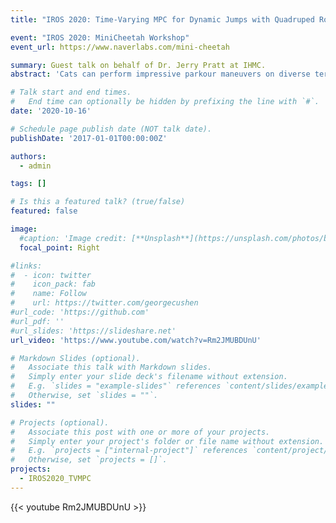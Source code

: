 ```yaml
---
title: "IROS 2020: Time-Varying MPC for Dynamic Jumps with Quadruped Robots"

event: "IROS 2020: MiniCheetah Workshop"
event_url: https://www.naverlabs.com/mini-cheetah

summary: Guest talk on behalf of Dr. Jerry Pratt at IHMC.
abstract: 'Cats can perform impressive parkour maneuvers on diverse terrain. A key component of this is the ability to calculate precise forces and translate them into highly dynamic movements such as jumping, landing, and so on. In this study, we perform basic jumps using a TV-MPC control method, given the nonlinear nature of quadruped robots.'

# Talk start and end times.
#   End time can optionally be hidden by prefixing the line with `#`.
date: '2020-10-16'

# Schedule page publish date (NOT talk date).
publishDate: '2017-01-01T00:00:00Z'

authors:
  - admin

tags: []

# Is this a featured talk? (true/false)
featured: false

image:
  #caption: 'Image credit: [**Unsplash**](https://unsplash.com/photos/bzdhc5b3Bxs)'
  focal_point: Right

#links:
#  - icon: twitter
#    icon_pack: fab
#    name: Follow
#    url: https://twitter.com/georgecushen
#url_code: 'https://github.com'
#url_pdf: ''
#url_slides: 'https://slideshare.net'
url_video: 'https://www.youtube.com/watch?v=Rm2JMUBDUnU'

# Markdown Slides (optional).
#   Associate this talk with Markdown slides.
#   Simply enter your slide deck's filename without extension.
#   E.g. `slides = "example-slides"` references `content/slides/example-slides.md`.
#   Otherwise, set `slides = ""`.
slides: ""

# Projects (optional).
#   Associate this post with one or more of your projects.
#   Simply enter your project's folder or file name without extension.
#   E.g. `projects = ["internal-project"]` references `content/project/deep-learning/index.md`.
#   Otherwise, set `projects = []`.
projects:
  - IROS2020_TVMPC
---
```


{{< youtube Rm2JMUBDUnU >}}